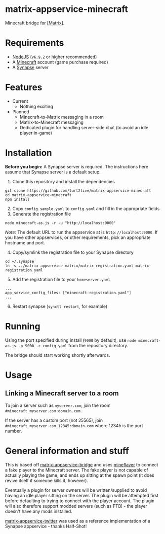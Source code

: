 # matrix-appservice-minecraft

Minecraft bridge for [[Matrix]](https://matrix.org).

# Requirements

* [NodeJS](https://nodejs.org/en/) (`v6.9.2` or higher recommended)
* A [Minecraft](https://minecraft.net/en-us/) account (game purchase required)
* A [Synapse](https://github.com/matrix-org/synapse) server

# Features

* Current
  * Nothing exciting
* Planned
  * Minecraft-to-Matrix messaging in a room
  * Matrix-to-Minecraft messaging
  * Dedicated plugin for handling server-side chat (to avoid an idle player in-game)

# Installation

**Before you begin:** A Synapse server is required. The instructions here assume that Synapse server is a default setup.

1. Clone this repository and install the dependencies
```
git clone https://github.com/turt2live/matrix-appservice-minecraft
cd matrix-appservice-minecraft 
npm install
```

2. Copy `config.sample.yaml` to `config.yaml` and fill in the appropriate fields
3. Generate the registration file
```
node minecraft-as.js -r -u "http://localhost:9000"
```
*Note:* The default URL to run the appservice at is `http://localhost:9000`. If you have other appservices, or other requirements, pick an appropriate hostname and port.

4. Copy/symlink the registration file to your Synapse directory
```
cd ~/.synapse
ln -s ../matrix-appservice-matrix/matrix-registration.yaml matrix-registration.yaml
```

5. Add the registration file to your `homeserver.yaml`
```
...
app_service_config_files: ["minecraft-registration.yaml"]
...
```

6. Restart synapse (`synctl restart`, for example)

# Running

Using the port specified during install (`9000` by default), use `node minecraft-as.js -p 9000 -c config.yaml` from the repository directory.

The bridge should start working shortly afterwards.

# Usage

## Linking a Minecraft server to a room

To join a server such as `myserver.com`, join the room `#minecraft_myserver.com:domain.com`.

If the server has a custom port (not 25565), join `#minecraft_myserver.com_12345:domain.com` where 12345 is the port number.
 
# General information and stuff

This is based off [matrix-appservice-bridge](https://github.com/matrix-org/matrix-appservice-bridge) and uses [mineflayer](https://github.com/PrismarineJS/mineflayer) to connect a fake player to the Minecraft server. The fake player is not capable of actually playing the game, and ends up sitting at the spawn point (it does revive itself if someone kills it, however).

Eventually a plugin for server owners will be written/supplied to avoid having an idle player sitting on the server. The plugin will be attempted first before defaulting to trying to connect with the player account. The plugin will also therefore support modded servers (such as FTB) - the player doesn't have any mods installed.

[matrix-appservice-twitter](https://github.com/Half-Shot/matrix-appservice-twitter) was used as a reference implementation of a Synapse appservice - thanks Half-Shot!